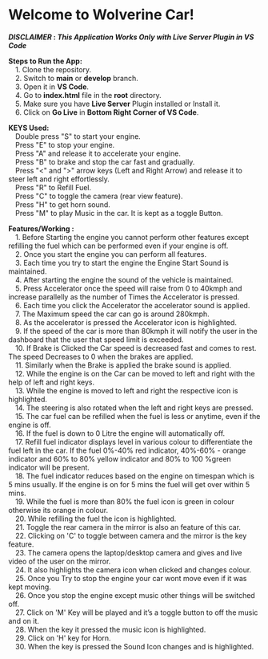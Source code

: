 #   Welcome   to   Wolverine   Car!

**_DISCLAIMER_ : _This Application Works Only with Live Server Plugin in VS Code_**

**Steps to Run the App:**\
&emsp;1. Clone the repository.\
&emsp;2. Switch to **main** or **develop** branch.\
&emsp;3. Open it in **VS Code**.\
&emsp;4. Go to **index.html** file in the **root** directory.\
&emsp;5. Make sure you have **Live Server** Plugin installed or Install it.\
&emsp;6. Click on **Go Live** in **Bottom Right Corner of VS Code**.

**KEYS Used:**\
	&emsp;Double press "S" to start your engine.\
	&emsp;Press "E" to stop your engine.\
	&emsp;Press  "A" and release it to accelerate your engine.\
	&emsp;Press "B" to brake and stop the car fast and gradually.\
	&emsp;Press  "<" and ">"   arrow keys (Left and Right Arrow) and release it to steer left and right effortlessly.\
	&emsp;Press "R" to Refill Fuel.\
	&emsp;Press "C" to toggle the camera (rear view feature).\
	&emsp;Press "H" to get horn sound.\
	&emsp;Press "M" to play Music in the car. It is kept as a toggle Button.
 

**Features/Working :**\
	&emsp;1. Before Starting the engine you cannot perform other features except refilling the fuel which can be performed even if your engine is off.\
	&emsp;2. Once you start the engine you can perform all features.\
	&emsp;3. Each time you try to start the engine the Engine Start Sound is maintained.\
	&emsp;4. After starting the engine the sound of the vehicle is maintained.\
	&emsp;5. Press Accelerator once the speed will raise from 0 to 40kmph and increase parallelly  as the number of Times the Accelerator is pressed.\
	&emsp;6. Each time you click the Accelerator the accelerator sound is applied.\
	&emsp;7. The Maximum speed the car can go is around 280kmph.\
	&emsp;8. As the accelerator is pressed the Accelerator icon is highlighted.\
	&emsp;9. If the speed of the car is more than 80kmph it will notify the user in the dashboard that the user that speed limit is exceeded.\
	&emsp;10. If Brake is Clicked the  Car speed is decreased fast and comes to rest. The speed Decreases to 0 when the brakes are applied.\
	&emsp;11. Similarly when the Brake is applied the brake sound is applied.\
	&emsp;12. While the engine is on the Car can be moved to left and right with the help of left and right keys.\
	&emsp;13. While the engine is moved to left and right the respective icon is highlighted.\
	&emsp;14. The steering is also rotated when the left and right keys are pressed.\
	&emsp;15. The car fuel can be refilled when the fuel is less or anytime, even if the engine is off.\
	&emsp;16. If the fuel is down to 0 Litre the engine will automatically off.\
	&emsp;17. Refill fuel indicator displays level in various colour to differentiate the fuel left in the car. If the fuel 0%-40% red indicator,  40%-60% - orange indicator and 60% to 80% yellow indicator and 80% to 100 
            %green indicator will be present.\
	&emsp;18. The fuel indicator reduces based on the engine on timespan which is 5 mins usually. If the engine is on for 5 mins the fuel will get over within 5 mins.\
	&emsp;19. While the fuel is more than 80% the fuel icon is green in colour otherwise its orange in colour.\
	&emsp;20. While refilling the fuel the icon is highlighted.\
	&emsp;21. Toggle the rear camera in the mirror is also an feature of this car.\
	&emsp;22. Clicking on 'C' to toggle between camera and the mirror is the key feature.\
	&emsp;23. The camera opens the laptop/desktop camera and gives and live video of the user on the mirror.\
	&emsp;24. It also highlights the camera icon when clicked and changes colour.\
	&emsp;25. Once you Try to stop the engine your car wont move even if it was kept moving.\
	&emsp;26. Once you stop the engine except music other things will be switched off.\
	&emsp;27. Click on 'M' Key will be played and it’s a toggle button to off the music and on it.\
	&emsp;28. When the key it pressed the music icon is highlighted.\
	&emsp;29. Click on 'H' key for Horn.\
	&emsp;30. When the key is pressed the Sound Icon changes and is highlighted.
	
